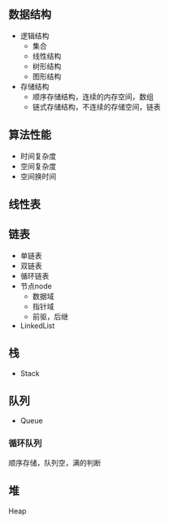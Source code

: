## 数据结构

- 逻辑结构
  - 集合
  - 线性结构
  - 树形结构
  - 图形结构
- 存储结构
  - 顺序存储结构，连续的内存空间，数组
  - 链式存储结构，不连续的存储空间，链表

## 算法性能

- 时间复杂度
- 空间复杂度
- 空间换时间

## 线性表

## 链表

- 单链表
- 双链表
- 循环链表
- 节点node
  - 数据域
  - 指针域
  - 前驱，后继
- LinkedList

## 栈

- Stack

## 队列

- Queue

### 循环队列

顺序存储，队列空，满的判断

## 堆

Heap





